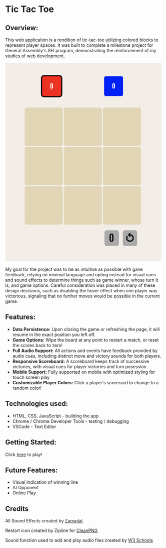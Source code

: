 # Tic Tac Toe

## Overview:

This web application is a rendition of tic-tac-toe utilizing colored blocks to represent player spaces. It was built to complete a milestone project for General Assembly's SEI program, demonstrating the reinforcement of my studies of web development. 


<img src="/img/screenshot.png" width="500"/>

My goal for the project was to be as intuitive as possible with gane feedback, relying on minimal language and opting instead for visual cues and sound effects to determine things such as game winner, whose turn it is, and game options. Careful consideration was placed in many of these design decisions, such as disabling the hover effect when one player was victorious, signaling that no further moves would be possible in the current game. 

## Features:
- **Data Persistence:**  Upon closing the game or refreshing the page, it will resume in the exact position you left off.
- **Game Options:** Wipe the board at any point to restart a match, or reset the scores back to zero!
- **Full Audio Support:** All actions and events have feedback provided by audio cues, including distinct move and victory sounds for both players.
- **Responsive Scoreboard:** A scoreboard keeps track of successive victories, with visual cues for player victories and turn posession.
- **Mobile Support:** Fully supported on mobile with optimized styling for touch screen play
- **Customizable Player Colors:** Click a player's scorecard to change to a random color!

## Technologies used:
- HTML, CSS, JavaScript - building the app
- Chrome / Chrome Developer Tools - testing / debugging
- VSCode - Text Editor


## Getting Started:

Click [here](https://d-mayo.github.io/tic-tac-toe/) to play!

## Future Features:
- Visual Indication of winning line
- AI Opponent 
- Online Play

## Credits
All Sound Effects created by [Zapsplat](https://www.zapsplat.com/)

Restart icon created by Zipline for [CleanPNG](https://www.cleanpng.com/png-computer-icons-restart-1679597/)

Sound function used to add and play audio files created by [W3 Schools](https://www.w3schools.com/graphics/game_sound.asp)